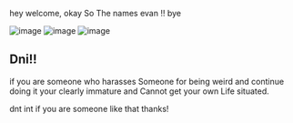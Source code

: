 hey welcome, okay So The names evan !! bye

![image](https://64.media.tumblr.com/9fd6fa9b82ad2cc129eb0b0ec28cc70d/81462f445de850bf-fe/s75x75_c1/04b0f0da3261d3ca67204c2538d5c408bd2b83a1.gifv)
![image](https://64.media.tumblr.com/71ba890e52cf8b0d06fb0f474679b8fe/f6eb5b38cf345974-ba/s500x750/12902368e3cb6bd47f9e85448dd92b04198b7b25.pnj)
![image](https://64.media.tumblr.com/519d731074fcdc98cb338045f1e8429a/0d0c4951b4686fdf-09/s400x600/c5a6a7ad4e7beed977538380cc047151e381ec73.gifv)

Dni!!
-------
if you are someone who harasses Someone
for being weird and continue doing it your clearly immature and Cannot get your own Life situated.

dnt int if you are someone like that thanks!







